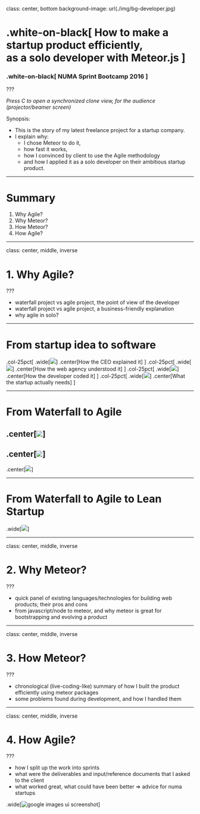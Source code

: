 class: center, bottom
background-image: url(./img/bg-developer.jpg)
<!-- https://www.pexels.com/photo/couch-conference-concentration-startup-7111/ -->

# .white-on-black[ How to make a startup product efficiently,<br/>as a solo developer with Meteor.js ]

### .white-on-black[ NUMA Sprint Bootcamp 2016 ]

<!-- Press P to toggle Presenter mode, and display presenter notes below: -->

???

*Press C to open a synchronized clone view, for the audience (projector/beamer screen)*

Synopsis:

- This is the story of my latest freelance project for a startup company.
- I explain why:
  - I chose Meteor to do it,
  - how fast it works,
  - how I convinced by client to use the Agile methodology
  - and how I applied it as a solo developer on their ambitious startup product.

---

# Summary

1. Why Agile?
1. Why Meteor?
1. How Meteor?
1. How Agile?

<!-- - - - - - - - - - - - - - - - - - - - - - - - - - - - - - - - - - - -->
---
class: center, middle, inverse

# 1. Why Agile?

???

- waterfall project vs agile project, the point of view of the developer
- waterfall project vs agile project, a business-friendly explanation
- why agile in solo?

---

# From startup idea to software

.col-25pct[ .wide[![](./img/devreq1.png)] .center[How the CEO explained it] ]
.col-25pct[ .wide[![](./img/devreq2.png)] .center[How the web agency understood it] ]
.col-25pct[ .wide[![](./img/devreq3.png)] .center[How the developer coded it] ]
.col-25pct[ .wide[![](./img/devreq4.png)] .center[What the startup actually needs] ]

---

# From Waterfall to Agile

.center[![](./img/agile-1.jpg)]
--
.center[![](./img/agile-2.jpg)]
--
.center[![](./img/agile-3.jpg)]

---

# From Waterfall to Agile to Lean Startup

.wide[![](./img/lean.jpg)]

<!-- - - - - - - - - - - - - - - - - - - - - - - - - - - - - - - - - - - -->
---
class: center, middle, inverse

# 2. Why Meteor?

???

- quick panel of existing languages/technologies for building web products; their pros and cons
- from javascript/node to meteor, and why meteor is great for bootstrapping and evolving a product

<!-- - - - - - - - - - - - - - - - - - - - - - - - - - - - - - - - - - - -->
---
class: center, middle, inverse

# 3. How Meteor?

???

- chronological (live-coding-like) summary of how I built the product efficiently using meteor packages
- some problems found during development, and how I handled them

<!-- - - - - - - - - - - - - - - - - - - - - - - - - - - - - - - - - - - -->
---
class: center, middle, inverse

# 4. How Agile?

???

- how I split up the work into sprints
- what were the deliverables and input/reference documents that I asked to the client
- what worked great, what could have been better => advice for numa startups

.wide[![google images ui screenshot](./J/ui.jpg)]
